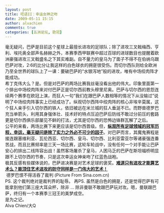 ```yaml
---
layout: post
title: 呓语II：幸运女神之吻
date: 2009-05-11 15:15
author: alvachien
comments: true
categories: [五洲足坛, 欧冠]
---
```

<div id="bp-5CD1AA99D25FD840_642-content">
<div>毫无疑问，巴萨是目前这个星球上最擅长进攻的足球队；除了进攻三叉戟梅西、亨利、埃托奥全部声名赫赫之外，本赛季西甲联赛中超过百球的进球数目也提醒着欧洲豪强进攻三叉戟盛名之下其实难副。自不量力的皇马为了面子不得不在伯纳乌跟巴萨对攻，2:6的比分让我这样的白色球衣的拥趸很受伤。而切尔西队则给全欧洲乃至全世界的球队上了一课：要破巴萨的“水银泻地”般的进攻，唯有中场绞肉阵才能成功。</div>
<div> </div>
<div>希丁克伟大么？是。但是对巴萨的两场比赛我丝毫没看出他的伟大。印象里面第一个排出中场绞肉阵来对付巴萨正是切尔西前教头穆里尼奥。巴萨与切尔西的恩怨连续两个赛季在欧冠上演，而狂人一句“我们在跟巴萨人数相等的情况下从没输过”说明了中场绞肉阵事实上已经成功了。纵观切尔西阵中绞肉阵的核心非埃辛莫属，这个狂人亲手引入切尔西的铁人，依旧被远在米兰城的狂人垂涎不已。而野兽德罗巴充当单箭头，利用其身强体壮、技术好的特点压迫巴萨后防线不敢过分前压的套路更是切尔西俱乐部屡见不鲜的打法，尤其是切尔西的恐怖边锋群瓦解了之后。</div>
<div> </div>
<div>公平的来看，两场比赛下来更应该是切尔西晋级。但，<strong><span style="text-decoration: underline;">纵观所有足球领域的冠军历程，幸运，毫无疑问是除了实力之外必不可少的因子</span></strong>。对巴萨而言，其魔鬼赛程是接连跟塞维利亚、瓦伦西亚、切尔西、皇马、切尔西、比利亚雷亚尔等诸豪强连番苦战，而且比赛频率是三天一场比赛，这轮车轮战中，没有任何一个对手能让巴萨安心的排出二线阵容出战！虽然客场屠杀了皇马，人困马乏的巴萨在斯坦福桥明显跟不上切尔西的节奏，只是这次幸运女神亲吻了红蓝色战袍。</div>
<div> </div>
<div>极其反感有些媒体说的，巴萨进决赛是对艺术足球的褒奖。<strong><span style="text-decoration: underline;">难道只有进攻才能算艺术么？能顶住艺术进攻的防守同样是一门伟大的艺术！</span></strong></div>
<div><img src="http://i2.sinaimg.cn/ty/g/p/2009-05-07/U350P6T12D4366087F44DT20090507051406.jpg" alt="" />
德罗巴恨不得活吞了裁判 (Picture From Sina.com.cn)</div>
<div> </div>
<div>PS. 这个裁判绝对是裁判界的耻辱。
再PS. 虽然是白色的拥趸，还是觉得巴萨有可能拿到他们第三座大耳朵杯，除非 ...  除非曼联不敢跟巴萨玩对攻。嗯，曼联跟巴萨，终归有一个本赛季三冠王的美梦成空。</div>
<div> </div>
<div>是为之记。</div>
<div>Alva Chien/大Q</div>
</div>
